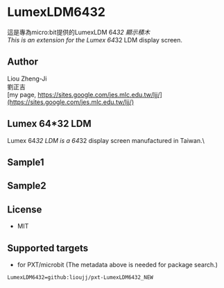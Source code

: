 # LumexLDM6432

這是專為micro:bit提供的LumexLDM 64*32 顯示積木\
This is an extension for the Lumex 64*32 LDM display screen.

## Author
Liou Zheng-Ji\
劉正吉\
[my page, https://sites.google.com/jes.mlc.edu.tw/ljj/](https://sites.google.com/jes.mlc.edu.tw/ljj/)

## Lumex 64*32 LDM
Lumex 64*32 LDM is a 64*32 display screen manufactured in Taiwan.\

## Sample1

## Sample2

## License

* MIT

## Supported targets

* for PXT/microbit
(The metadata above is needed for package search.)

```package
LumexLDM6432=github:lioujj/pxt-LumexLDM6432_NEW
```
